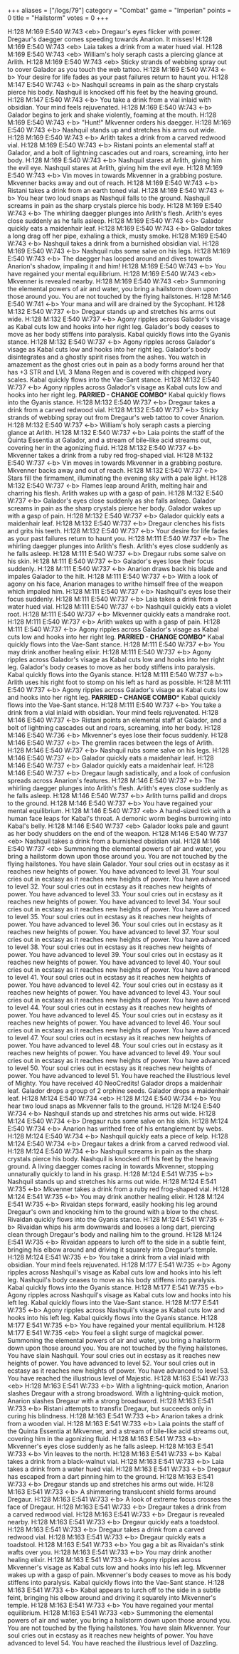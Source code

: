 +++
aliases = ["/logs/79"]
category = "Combat"
game = "Imperian"
points = 0
title = "Hailstorm"
votes = 0
+++

H:128 M:169 E:540 W:743 &lt;eb&gt;
Dregaur's eyes flicker with power.
Dregaur's daegger comes speeding towards Anarion. It misses!
H:128 M:169 E:540 W:743 &lt;eb&gt; 
Laia takes a drink from a water hued vial.
H:128 M:169 E:540 W:743 &lt;eb&gt; 
William's holy seraph casts a piercing glance at Arlith.
H:128 M:169 E:540 W:743 &lt;eb&gt; 
Sticky strands of webbing spray out to cover Galador as you touch the web 
tattoo.
H:128 M:169 E:540 W:743 &lt;-b&gt; 
Your desire for life fades as your past failures return to haunt you.
H:128 M:147 E:540 W:743 &lt;-b&gt;
Nashquil screams in pain as the sharp crystals pierce his body.
Nashquil is knocked off his feet by the heaving ground.
H:128 M:147 E:540 W:743 &lt;-b&gt; 
You take a drink from a vial inlaid with obsidian.
Your mind feels rejuvenated.
H:128 M:169 E:540 W:743 &lt;-b&gt; 
Galador begins to jerk and shake violently, foaming at the mouth.
H:128 M:169 E:540 W:743 &lt;-b&gt; 
"Hunt!" Mkvenner orders his daegger.
H:128 M:169 E:540 W:743 &lt;-b&gt; 
Nashquil stands up and stretches his arms out wide.
H:128 M:169 E:540 W:743 &lt;-b&gt; 
Arlith takes a drink from a carved redwood vial.
H:128 M:169 E:540 W:743 &lt;-b&gt; 
Ristani points an elemental staff at Galador, and a bolt of lightning cascades 
out and roars, screaming, into her body.
H:128 M:169 E:540 W:743 &lt;-b&gt; 
Nashquil stares at Arlith, giving him the evil eye.
Nashquil stares at Arlith, giving him the evil eye.
H:128 M:169 E:540 W:743 &lt;-b&gt; 
Vin moves in towards Mkvenner in a grabbing posture.
Mkvenner backs away and out of reach.
H:128 M:169 E:540 W:743 &lt;-b&gt; 
Ristani takes a drink from an earth toned vial.
H:128 M:169 E:540 W:743 &lt;-b&gt; 
You hear two loud snaps as Nashquil falls to the ground.
Nashquil screams in pain as the sharp crystals pierce his body.
H:128 M:169 E:540 W:743 &lt;-b&gt; 
The whirling daegger plunges into Arlith's flesh.
Arlith's eyes close suddenly as he falls asleep.
H:128 M:169 E:540 W:743 &lt;-b&gt; 
Galador quickly eats a maidenhair leaf.
H:128 M:169 E:540 W:743 &lt;-b&gt; 
Galador takes a long drag off her pipe, exhaling a thick, musty smoke.
H:128 M:169 E:540 W:743 &lt;-b&gt; 
Nashquil takes a drink from a burnished obsidian vial.
H:128 M:169 E:540 W:743 &lt;-b&gt; 
Nashquil rubs some salve on his legs.
H:128 M:169 E:540 W:743 &lt;-b&gt; 
The daegger has looped around and dives towards Anarion's shadow, impaling it 
and him!
H:128 M:169 E:540 W:743 &lt;-b&gt; 
You have regained your mental equilibrium.
H:128 M:169 E:540 W:743 &lt;eb&gt;
Mkvenner is revealed nearby.
H:128 M:169 E:540 W:743 &lt;eb&gt; 
Summoning the elemental powers of air and water, you bring a hailstorm down 
upon those around you. You are not touched by the flying hailstones.
H:128 M:146 E:540 W:741 &lt;-b&gt; 
Your mana and will are drained by the Sycophant.
H:128 M:132 E:540 W:737 &lt;-b&gt; 
Dregaur stands up and stretches his arms out wide.
H:128 M:132 E:540 W:737 &lt;-b&gt; 
Agony ripples across Galador's visage as Kabal cuts low and hooks into her 
right leg.
Galador's body ceases to move as her body stiffens into paralysis.
Kabal quickly flows into the Gyanis stance.
H:128 M:132 E:540 W:737 &lt;-b&gt; 
Agony ripples across Galador's visage as Kabal cuts low and hooks into her 
right leg.
Galador's body disintegrates and a ghostly spirit rises from the ashes. You 
watch in amazement as the ghost cries out in pain as a body forms around her 
that has +3 STR and LVL 3 Mana Regen and is covered with chipped 
ivory scales.
Kabal quickly flows into the Vae-Sant stance.
H:128 M:132 E:540 W:737 &lt;-b&gt; 
Agony ripples across Galador's visage as Kabal cuts low and hooks into her 
right leg.
********PARRIED - CHANGE COMBO*********
Kabal quickly flows into the Gyanis stance.
H:128 M:132 E:540 W:737 &lt;-b&gt; 
Dregaur takes a drink from a carved redwood vial.
H:128 M:132 E:540 W:737 &lt;-b&gt; 
Sticky strands of webbing spray out from Dregaur's web tattoo to cover Anarion.
H:128 M:132 E:540 W:737 &lt;-b&gt; 
William's holy seraph casts a piercing glance at Arlith.
H:128 M:132 E:540 W:737 &lt;-b&gt; 
Laia points the staff of the Quinta Essentia at Galador, and a stream of 
bile-like acid streams out, covering her in the agonizing fluid.
H:128 M:132 E:540 W:737 &lt;-b&gt; 
Mkvenner takes a drink from a ruby red frog-shaped vial.
H:128 M:132 E:540 W:737 &lt;-b&gt; 
Vin moves in towards Mkvenner in a grabbing posture.
Mkvenner backs away and out of reach.
H:128 M:132 E:540 W:737 &lt;-b&gt; 
Stars fill the firmament, illuminating the evening sky with a pale light.
H:128 M:132 E:540 W:737 &lt;-b&gt; 
Flames leap around Arlith, melting hair and charring his flesh.
Arlith wakes up with a gasp of pain.
H:128 M:132 E:540 W:737 &lt;-b&gt; 
Galador's eyes close suddenly as she falls asleep.
Galador screams in pain as the sharp crystals pierce her body.
Galador wakes up with a gasp of pain.
H:128 M:132 E:540 W:737 &lt;-b&gt; 
Galador quickly eats a maidenhair leaf.
H:128 M:132 E:540 W:737 &lt;-b&gt; 
Dregaur clenches his fists and grits his teeth.
H:128 M:132 E:540 W:737 &lt;-b&gt; 
Your desire for life fades as your past failures return to haunt you.
H:128 M:111 E:540 W:737 &lt;-b&gt; 
The whirling daegger plunges into Arlith's flesh.
Arlith's eyes close suddenly as he falls asleep.
H:128 M:111 E:540 W:737 &lt;-b&gt; 
Dregaur rubs some salve on his skin.
H:128 M:111 E:540 W:737 &lt;-b&gt; 
Galador's eyes lose their focus suddenly.
H:128 M:111 E:540 W:737 &lt;-b&gt; 
Anarion draws back his blade and impales Galador to the hilt.
H:128 M:111 E:540 W:737 &lt;-b&gt; 
With a look of agony on his face, Anarion manages to writhe himself free of the
weapon which impaled him.
H:128 M:111 E:540 W:737 &lt;-b&gt; 
Nashquil's eyes lose their focus suddenly.
H:128 M:111 E:540 W:737 &lt;-b&gt; 
Laia takes a drink from a water hued vial.
H:128 M:111 E:540 W:737 &lt;-b&gt; 
Nashquil quickly eats a violet root.
H:128 M:111 E:540 W:737 &lt;-b&gt; 
Mkvenner quickly eats a mandrake root.
H:128 M:111 E:540 W:737 &lt;-b&gt; 
Arlith wakes up with a gasp of pain.
H:128 M:111 E:540 W:737 &lt;-b&gt; 
Agony ripples across Galador's visage as Kabal cuts low and hooks into her 
right leg.
********PARRIED - CHANGE COMBO*********
Kabal quickly flows into the Vae-Sant stance.
H:128 M:111 E:540 W:737 &lt;-b&gt; 
You may drink another healing elixir.
H:128 M:111 E:540 W:737 &lt;-b&gt;
Agony ripples across Galador's visage as Kabal cuts low and hooks into her 
right leg.
Galador's body ceases to move as her body stiffens into paralysis.
Kabal quickly flows into the Gyanis stance.
H:128 M:111 E:540 W:737 &lt;-b&gt; 
Arlith uses his right foot to stomp on his left as hard as possible.
H:128 M:111 E:540 W:737 &lt;-b&gt; 
Agony ripples across Galador's visage as Kabal cuts low and hooks into her 
right leg.
********PARRIED - CHANGE COMBO*********
Kabal quickly flows into the Vae-Sant stance.
H:128 M:111 E:540 W:737 &lt;-b&gt; 
You take a drink from a vial inlaid with obsidian.
Your mind feels rejuvenated.
H:128 M:146 E:540 W:737 &lt;-b&gt; 
Ristani points an elemental staff at Galador, and a bolt of lightning cascades 
out and roars, screaming, into her body.
H:128 M:146 E:540 W:736 &lt;-b&gt; 
Mkvenner's eyes lose their focus suddenly.
H:128 M:146 E:540 W:737 &lt;-b&gt; 
The gremlin races between the legs of Arlith.
H:128 M:146 E:540 W:737 &lt;-b&gt; 
Nashquil rubs some salve on his legs.
H:128 M:146 E:540 W:737 &lt;-b&gt; 
Galador quickly eats a maidenhair leaf.
H:128 M:146 E:540 W:737 &lt;-b&gt; 
Galador quickly eats a maidenhair leaf.
H:128 M:146 E:540 W:737 &lt;-b&gt; 
Dregaur laugh sadistically, and a look of confusion spreads across Anarion's 
features.
H:128 M:146 E:540 W:737 &lt;-b&gt; 
The whirling daegger plunges into Arlith's flesh.
Arlith's eyes close suddenly as he falls asleep.
H:128 M:146 E:540 W:737 &lt;-b&gt;
Arlith turns pallid and drops to the ground.
H:128 M:146 E:540 W:737 &lt;-b&gt; 
You have regained your mental equilibrium.
H:128 M:146 E:540 W:737 &lt;eb&gt; 
A hand-sized tick with a human face leaps for Kabal's throat.
A demonic worm begins burrowing into Kabal's belly.
H:128 M:146 E:540 W:737 &lt;eb&gt; 
Galador looks pale and gaunt as her body shudders on the end of the weapon.
H:128 M:146 E:540 W:737 &lt;eb&gt; 
Nashquil takes a drink from a burnished obsidian vial.
H:128 M:146 E:540 W:737 &lt;eb&gt; 
Summoning the elemental powers of air and water, you bring a hailstorm down 
upon those around you. You are not touched by the flying hailstones.
You have slain Galador.
Your soul cries out in ecstasy as it reaches new heights of power. You have 
advanced to level 31.
Your soul cries out in ecstasy as it reaches new heights of power. You have 
advanced to level 32.
Your soul cries out in ecstasy as it reaches new heights of power. You have 
advanced to level 33.
Your soul cries out in ecstasy as it reaches new heights of power. You have 
advanced to level 34.
Your soul cries out in ecstasy as it reaches new heights of power. You have 
advanced to level 35.
Your soul cries out in ecstasy as it reaches new heights of power. You have 
advanced to level 36.
Your soul cries out in ecstasy as it reaches new heights of power. You have 
advanced to level 37.
Your soul cries out in ecstasy as it reaches new heights of power. You have 
advanced to level 38.
Your soul cries out in ecstasy as it reaches new heights of power. You have 
advanced to level 39.
Your soul cries out in ecstasy as it reaches new heights of power. You have 
advanced to level 40.
Your soul cries out in ecstasy as it reaches new heights of power. You have 
advanced to level 41.
Your soul cries out in ecstasy as it reaches new heights of power. You have 
advanced to level 42.
Your soul cries out in ecstasy as it reaches new heights of power. You have 
advanced to level 43.
Your soul cries out in ecstasy as it reaches new heights of power. You have 
advanced to level 44.
Your soul cries out in ecstasy as it reaches new heights of power. You have 
advanced to level 45.
Your soul cries out in ecstasy as it reaches new heights of power. You have 
advanced to level 46.
Your soul cries out in ecstasy as it reaches new heights of power. You have 
advanced to level 47.
Your soul cries out in ecstasy as it reaches new heights of power. You have 
advanced to level 48.
Your soul cries out in ecstasy as it reaches new heights of power. You have 
advanced to level 49.
Your soul cries out in ecstasy as it reaches new heights of power. You have 
advanced to level 50.
Your soul cries out in ecstasy as it reaches new heights of power. You have 
advanced to level 51.
You have reached the illustrious level of Mighty.
You have received 40 NeoCredits!
Galador drops a maidenhair leaf.
Galador drops a group of 2 orphine seeds.
Galador drops a maidenhair leaf.
H:128 M:124 E:540 W:734 &lt;eb&gt; 
H:128 M:124 E:540 W:734 &lt;-b&gt; 
You hear two loud snaps as Mkvenner falls to the ground.
H:128 M:124 E:540 W:734 &lt;-b&gt; 
Nashquil stands up and stretches his arms out wide.
H:128 M:124 E:540 W:734 &lt;-b&gt; 
Dregaur rubs some salve on his skin.
H:128 M:124 E:540 W:734 &lt;-b&gt; 
Anarion has writhed free of his entanglement by webs.
H:128 M:124 E:540 W:734 &lt;-b&gt; 
Nashquil quickly eats a piece of kelp.
H:128 M:124 E:540 W:734 &lt;-b&gt; 
Dregaur takes a drink from a carved redwood vial.
H:128 M:124 E:540 W:734 &lt;-b&gt; 
Nashquil screams in pain as the sharp crystals pierce his body.
Nashquil is knocked off his feet by the heaving ground.
A living daegger comes racing in towards Mkvenner, stopping unnaturally quickly
to land in his grasp.
H:128 M:124 E:541 W:735 &lt;-b&gt; 
Nashquil stands up and stretches his arms out wide.
H:128 M:124 E:541 W:735 &lt;-b&gt; 
Mkvenner takes a drink from a ruby red frog-shaped vial.
H:128 M:124 E:541 W:735 &lt;-b&gt; 
You may drink another healing elixir.
H:128 M:124 E:541 W:735 &lt;-b&gt;
Rivaidan steps forward, easily hooking his leg around Dregaur's own and 
knocking him to the ground with a blow to the chest.
Rivaidan quickly flows into the Gyanis stance.
H:128 M:124 E:541 W:735 &lt;-b&gt; 
Rivaidan whips his arm downwards and looses a long dart, piercing clean through
Dregaur's body and nailing him to the ground.
H:128 M:124 E:541 W:735 &lt;-b&gt; 
Rivaidan appears to lurch off to the side in a subtle feint, bringing his elbow
around and driving it squarely into Dregaur's temple.
H:128 M:124 E:541 W:735 &lt;-b&gt; 
You take a drink from a vial inlaid with obsidian.
Your mind feels rejuvenated.
H:128 M:177 E:541 W:735 &lt;-b&gt; 
Agony ripples across Nashquil's visage as Kabal cuts low and hooks into his 
left leg.
Nashquil's body ceases to move as his body stiffens into paralysis.
Kabal quickly flows into the Gyanis stance.
H:128 M:177 E:541 W:735 &lt;-b&gt; 
Agony ripples across Nashquil's visage as Kabal cuts low and hooks into his 
left leg.
Kabal quickly flows into the Vae-Sant stance.
H:128 M:177 E:541 W:735 &lt;-b&gt; 
Agony ripples across Nashquil's visage as Kabal cuts low and hooks into his 
left leg.
Kabal quickly flows into the Gyanis stance.
H:128 M:177 E:541 W:735 &lt;-b&gt; 
You have regained your mental equilibrium.
H:128 M:177 E:541 W:735 &lt;eb&gt;
You feel a slight surge of magickal power.
Summoning the elemental powers of air and water, you bring a hailstorm down 
upon those around you. You are not touched by the flying hailstones.
You have slain Nashquil.
Your soul cries out in ecstasy as it reaches new heights of power. You have 
advanced to level 52.
Your soul cries out in ecstasy as it reaches new heights of power. You have 
advanced to level 53.
You have reached the illustrious level of Majestic.
H:128 M:163 E:541 W:733 &lt;eb&gt; 
H:128 M:163 E:541 W:733 &lt;-b&gt; 
With a lightning-quick motion, Anarion slashes Dregaur with a strong 
broadsword.
With a lightning-quick motion, Anarion slashes Dregaur with a strong 
broadsword.
H:128 M:163 E:541 W:733 &lt;-b&gt; 
Ristani attempts to transfix Dregaur, but succeeds only in curing his 
blindness.
H:128 M:163 E:541 W:733 &lt;-b&gt; 
Anarion takes a drink from a wooden vial.
H:128 M:163 E:541 W:733 &lt;-b&gt; 
Laia points the staff of the Quinta Essentia at Mkvenner, and a stream of 
bile-like acid streams out, covering him in the agonizing fluid.
H:128 M:163 E:541 W:733 &lt;-b&gt; 
Mkvenner's eyes close suddenly as he falls asleep.
H:128 M:163 E:541 W:733 &lt;-b&gt; 
Vin leaves to the north.
H:128 M:163 E:541 W:733 &lt;-b&gt; 
Kabal takes a drink from a black-walnut vial.
H:128 M:163 E:541 W:733 &lt;-b&gt; 
Laia takes a drink from a water hued vial.
H:128 M:163 E:541 W:733 &lt;-b&gt; 
Dregaur has escaped from a dart pinning him to the ground.
H:128 M:163 E:541 W:733 &lt;-b&gt; 
Dregaur stands up and stretches his arms out wide.
H:128 M:163 E:541 W:733 &lt;-b&gt; 
A shimmering translucent shield forms around Dregaur.
H:128 M:163 E:541 W:733 &lt;-b&gt; 
A look of extreme focus crosses the face of Dregaur.
H:128 M:163 E:541 W:733 &lt;-b&gt; 
Dregaur takes a drink from a carved redwood vial.
H:128 M:163 E:541 W:733 &lt;-b&gt; 
Dregaur is revealed nearby.
H:128 M:163 E:541 W:733 &lt;-b&gt; 
Dregaur quickly eats a toadstool.
H:128 M:163 E:541 W:733 &lt;-b&gt; 
Dregaur takes a drink from a carved redwood vial.
H:128 M:163 E:541 W:733 &lt;-b&gt; 
Dregaur quickly eats a toadstool.
H:128 M:163 E:541 W:733 &lt;-b&gt; 
You gag a bit as Rivaidan's stink wafts over you.
H:128 M:163 E:541 W:733 &lt;-b&gt; 
You may drink another healing elixir.
H:128 M:163 E:541 W:733 &lt;-b&gt; 
Agony ripples across Mkvenner's visage as Kabal cuts low and hooks into his 
left leg.
Mkvenner wakes up with a gasp of pain.
Mkvenner's body ceases to move as his body stiffens into paralysis.
Kabal quickly flows into the Vae-Sant stance.
H:128 M:163 E:541 W:733 &lt;-b&gt; 
Kabal appears to lurch off to the side in a subtle feint, bringing his elbow 
around and driving it squarely into Mkvenner's temple.
H:128 M:163 E:541 W:733 &lt;-b&gt; 
You have regained your mental equilibrium.
H:128 M:163 E:541 W:733 &lt;eb&gt;
Summoning the elemental powers of air and water, you bring a hailstorm down 
upon those around you. You are not touched by the flying hailstones.
You have slain Mkvenner.
Your soul cries out in ecstasy as it reaches new heights of power. You have 
advanced to level 54.
You have reached the illustrious level of Dazzling.

